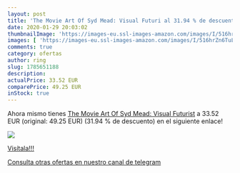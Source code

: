 ```yaml
---
layout: post
title: 'The Movie Art Of Syd Mead: Visual Futuri al 31.94 % de descuento'
date: 2020-01-29 20:03:02
thumbnailImage: 'https://images-eu.ssl-images-amazon.com/images/I/516hrZn6TuL._SL200_.jpg'
images: [ 'https://images-eu.ssl-images-amazon.com/images/I/516hrZn6TuL._SL200_.jpg' ]
comments: true
category: ofertas
author: ring
slug: 1785651188
description:
actualPrice: 33.52 EUR
comparePrice: 49.25 EUR
inStock: true
---
```


Ahora mismo tienes [The Movie Art Of Syd Mead: Visual Futurist](https://www.amazon.com/dp/1785651188/?tag=redken08-20) a 33.52 EUR (original: 49.25 EUR) (31.94 %  de descuento) en el siguiente enlace!

[![](https://images-eu.ssl-images-amazon.com/images/I/516hrZn6TuL._SL200_.jpg)](https://www.amazon.com/dp/1785651188/?tag=redken08-20)

[Visítala!!!](https://www.amazon.com/dp/1785651188/?tag=redken08-20)

[Consulta otras ofertas en nuestro canal de telegram](https://t.me/s/ofertas25)
